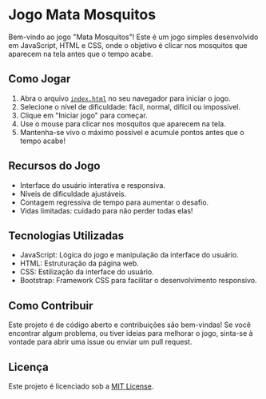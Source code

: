 # Jogo Mata Mosquitos

Bem-vindo ao jogo "Mata Mosquitos"! Este é um jogo simples desenvolvido em JavaScript, HTML e CSS, onde o objetivo é clicar nos mosquitos que aparecem na tela antes que o tempo acabe.

## Como Jogar

1. Abra o arquivo [`index.html`](./index.html) no seu navegador para iniciar o jogo.
2. Selecione o nível de dificuldade: fácil, normal, difícil ou impossível.
3. Clique em "Iniciar jogo" para começar.
4. Use o mouse para clicar nos mosquitos que aparecem na tela.
5. Mantenha-se vivo o máximo possível e acumule pontos antes que o tempo acabe!

## Recursos do Jogo

- Interface do usuário interativa e responsiva.
- Níveis de dificuldade ajustáveis.
- Contagem regressiva de tempo para aumentar o desafio.
- Vidas limitadas: cuidado para não perder todas elas!

## Tecnologias Utilizadas

- JavaScript: Lógica do jogo e manipulação da interface do usuário.
- HTML: Estruturação da página web.
- CSS: Estilização da interface do usuário.
- Bootstrap: Framework CSS para facilitar o desenvolvimento responsivo.
  
## Como Contribuir

Este projeto é de código aberto e contribuições são bem-vindas! Se você encontrar algum problema, ou tiver ideias para melhorar o jogo, sinta-se à vontade para abrir uma issue ou enviar um pull request.

## Licença

Este projeto é licenciado sob a [MIT License](./LICENSE).
